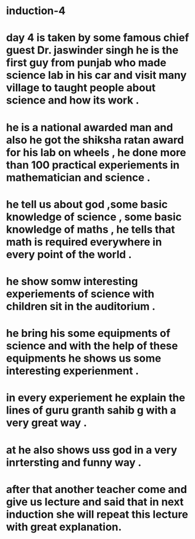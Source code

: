 # induction-4
# day 4 is taken by some famous chief guest Dr. jaswinder singh he is the first guy from punjab  who made science lab in his  car and visit many village to taught people about science and how its work .
# he is a national awarded man and also he got the shiksha ratan award for his lab on wheels , he done more than 100 practical experiements in mathematician and science .
# he tell us about god ,some basic knowledge of science , some basic knowledge of maths , he tells that math is required everywhere in every point of the world .
# he show somw interesting experiements of science with children sit in the auditorium .
# he bring his some equipments of science and with the help of these equipments he shows us some interesting experienment .
# in every experiement he explain the lines of guru granth sahib g with a very great way .
# at he also shows uss god in a very inrtersting and funny way .
# after that another teacher come and give us lecture and said that in next induction she will repeat this lecture with great explanation. 
